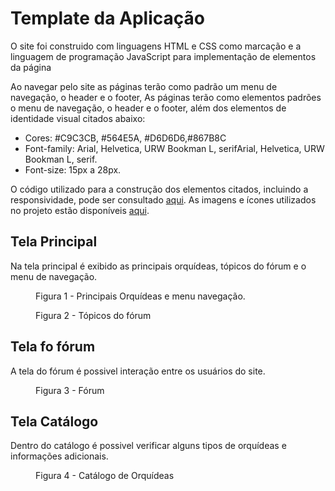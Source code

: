 # Template da Aplicação

<p>O site foi construido com linguagens HTML e CSS como marcação e a linguagem de programação JavaScript para implementação de elementos da página<p>

<p>Ao navegar pelo site as páginas terão como padrão um menu de navegação, o header e o footer, 
As páginas terão como elementos padrões o menu de navegação, o header e o footer, além dos elementos de identidade visual citados abaixo:

<ul>
<li>Cores: #C9C3CB, #564E5A, #D6D6D6,#867B8C </li>
<li>Font-family: Arial, Helvetica, URW Bookman L, serifArial, Helvetica, URW Bookman L, serif.</li>
<li>Font-size: 15px a 28px. </li>
</ul>

O código utilizado para a construção dos elementos citados, incluindo a responsividade, pode ser consultado <a href="https://github.com/ICEI-PUC-Minas-PMV-ADS/pmv-ads-2024-e1-proj-web-t15-mundo-das-orquideas/tree/main/docs/Codigo%20Fonte">aqui</a>. As imagens e ícones utilizados no projeto estão disponíveis <a href="https://github.com/ICEI-PUC-Minas-PMV-ADS/pmv-ads-2024-e1-proj-web-t15-mundo-das-orquideas/tree/main/docs/Codigo%20Fonte/Imagens">aqui</a>.

## Tela Principal

<p> Na tela principal é exibido as principais orquídeas, tópicos do fórum e o menu de navegação.
<figure>   
<img src="">
<figcaption> Figura 1 - Principais Orquídeas e menu navegação.
</figure>

<figure>   
<img src="">
<figcaption> Figura 2 - Tópicos do fórum
</figure>

## Tela fo fórum

<p>A tela do fórum é possivel interação entre os usuários do site.

<figure>   
<img src="">
<figcaption> Figura 3 - Fórum
</figure>

## Tela Catálogo

<p> Dentro do catálogo é possivel verificar alguns tipos de orquídeas e informações adicionais.

<figure>   
<img src="">
<figcaption> Figura 4 - Catálogo de Orquídeas
</figure>
